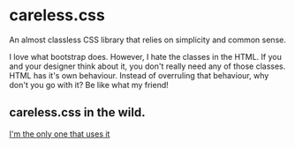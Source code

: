 # careless.css
An almost classless CSS library that relies on simplicity and common sense.

I love what bootstrap does. However, I hate the classes in the HTML.
If you and your designer think about it, you don't really need any of those classes. 
HTML has it's own behaviour. Instead of overruling that behaviour, why don't you go with it?
Be like what my friend! 

## careless.css in the wild.
[I'm the only one that uses it](https://magalielinda.me)